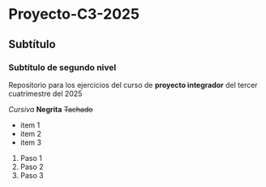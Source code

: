 # Proyecto-C3-2025
## Subtítulo
### Subtítulo de segundo nivel
Repositorio para los ejercicios del curso de **proyecto integrador** del tercer cuatrimestre del 2025

*Cursiva*
**Negrita**
~~Tachado~~

- item 1
- item 2
- item 3

1. Paso 1
2. Paso 2
3. Paso 3